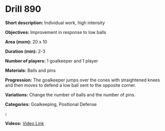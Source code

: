 # Drill 890

**Short description:**
Individual work, high intensity

**Objectives:**
Improvement in response to low balls

**Area (mxm):**
20 x 10

**Duration (min):**
2-3

**Number of players:**
1 goalkeeper and 1 player

**Materials:**
Balls and pins

**Progression:**
The goalkeeper jumps over the cones with straightened knees and then moves to defend a low ball sent to the opposite corner.

**Variations:**
Change the number of balls and the number of pins.

**Categories:**
Goalkeeping, Positional Defense

**:**


**Videos:**
[Video Link](https://www.youtube.com/embed/rMKBvz3mh4Q)

